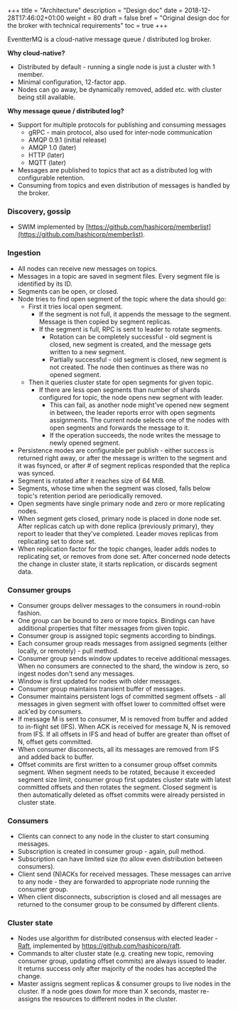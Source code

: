 +++
title = "Architecture"
description = "Design doc"
date = 2018-12-28T17:46:02+01:00
weight = 80
draft = false
bref = "Original design doc for the broker with technical requirements"
toc = true
+++

EventterMQ is a cloud-native message queue / distributed log broker.

**Why cloud-native?**

*   Distributed by default - running a single node is just a cluster with 1 member.
*   Minimal configuration, 12-factor app.
*   Nodes can go away, be dynamically removed, added etc. with cluster being still available.

**Why message queue / distributed log?**

*   Support for multiple protocols for publishing and consuming messages
    *   gRPC - main protocol, also used for inter-node communication
    *   AMQP 0.9.1 (initial release)
    *   AMQP 1.0 (later)
    *   HTTP (later)
    *   MQTT (later)
*   Messages are published to topics that act as a distributed log with configurable retention.
*   Consuming from topics and even distribution of messages is handled by the broker.

### Discovery, gossip

*   SWIM implemented by [https://github.com/hashicorp/memberlist](https://github.com/hashicorp/memberlist).

### Ingestion

*   All nodes can receive new messages on topics.
*   Messages in a topic are saved in segment files. Every segment file is identified by its ID.
*   Segments can be open, or closed.
*   Node tries to find open segment of the topic where the data should go:
    *   First it tries local open segment.
        *   If the segment is not full, it appends the message to the segment. Message is then copied by segment replicas.
        *   If the segment is full, RPC is sent to leader to rotate segments.
            *   Rotation can be completely successful - old segment is closed, new segment is created, and the message gets written to a new segment.
            *   Partially successful - old segment is closed, new segment is not created. The node then continues as there was no opened segment.
    *   Then it queries cluster state for open segments for given topic.
        *   If there are less open segments than number of shards configured for topic, the node opens new segment with leader.
            *   This can fail, as another node might've opened new segment in between, the leader reports error with open segments assignments. The current node selects one of the nodes with open segments and forwards the message to it.
            *   If the operation succeeds, the node writes the message to newly opened segment.
*   Persistence modes are configurable per publish - either success is returned right away, or after the message is written to the segment and it was fsynced, or after # of segment replicas responded that the replica was synced.
*   Segment is rotated after it reaches size of 64 MiB.
*   Segments, whose time when the segment was closed, falls below topic's retention period are periodically removed.
*   Open segments have single primary node and zero or more replicating nodes.
*   When segment gets closed, primary node is placed in done node set. After replicas catch up with done replica (previously primary), they report to leader that they've completed. Leader moves replicas from replicating set to done set.
*   When replication factor for the topic changes, leader adds nodes to replicating set, or removes from done set. After concerned node detects the change in cluster state, it starts replication, or discards segment data.


### Consumer groups



*   Consumer groups deliver messages to the consumers in round-robin fashion.
*   One group can be bound to zero or more topics. Bindings can have additional properties that filter messages from given topic.
*   Consumer group is assigned topic segments according to bindings.
*   Each consumer group reads messages from assigned segments (either locally, or remotely) - pull method.
*   Consumer group sends window updates to receive additional messages. When no consumers are connected to the shard, the window is zero, so ingest nodes don't send any messages.
*   Window is first updated for nodes with older messages.
*   Consumer group maintains transient buffer of messages.
*   Consumer maintains persistent logs of committed segment offsets - all messages in given segment with offset lower to committed offset were ack'ed by consumers.
*   If message M is sent to consumer, M is removed from buffer and added to in-flight set (IFS). When ACK is received for message N, N is removed from IFS. If all offsets in IFS and head of buffer are greater than offset of N, offset gets committed.
*   When consumer disconnects, all its messages are removed from IFS and added back to buffer.
*   Offset commits are first written to a consumer group offset commits segment. When segment needs to be rotated, because it exceeded segment size limit, consumer group first updates cluster state with latest committed offsets and then rotates the segment. Closed segment is then automatically deleted as offset commits were already persisted in cluster state.

### Consumers

*   Clients can connect to any node in the cluster to start consuming messages.
*   Subscription is created in consumer group - again, pull method.
*   Subscription can have limited size (to allow even distribution between consumers).
*   Client send (N)ACKs for received messages. These messages can arrive to any node - they are forwarded to appropriate node running the consumer group.
*   When client disconnects, subscription is closed and all messages are returned to the consumer group to be consumed by different clients.

### Cluster state

*   Nodes use algorithm for distributed consensus with elected leader - [Raft](https://raft.github.io/), implemented by https://github.com/hashicorp/raft.
*   Commands to alter cluster state (e.g. creating new topic, removing consumer group, updating offset commits) are always issued to leader. It returns success only after majority of the nodes has accepted the change.
*   Master assigns segment replicas & consumer groups to live nodes in the cluster. If a node goes down for more than X seconds, master re-assigns the resources to different nodes in the cluster.
